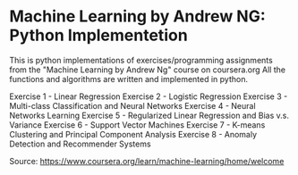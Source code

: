 # Machine Learning by Andrew NG: Python Implementetion 

 This is python implementations of exercises/programming assignments from the "Machine Learning by Andrew Ng" course on coursera.org All the functions and algorithms are written and implemented in python. 

Exercise 1 - Linear Regression
Exercise 2 - Logistic Regression
Exercise 3 - Multi-class Classification and Neural Networks
Exercise 4 - Neural Networks Learning
Exercise 5 - Regularized Linear Regression and Bias v.s. Variance
Exercise 6 - Support Vector Machines
Exercise 7 - K-means Clustering and Principal Component Analysis
Exercise 8 - Anomaly Detection and Recommender Systems

Source: https://www.coursera.org/learn/machine-learning/home/welcome